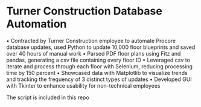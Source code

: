 # Turner Construction Database Automation
• Contracted by Turner Construction employee to automate Procore database updates, used Python to update 10,000 floor blueprints and saved over 40 hours of manual work
• Parsed PDF floor plans using Fitz and pandas, generating a csv file containing every floor ID
• Leveraged csv to iterate and process through each floor with Selenium, reducing processing time by 150 percent
• Showcased data with Matplotlib to visualize trends and tracking the frequency of 3 distinct types of updates
• Developed GUI with Tkinter to enhance usability for non-technical employees

The script is included in this repo
